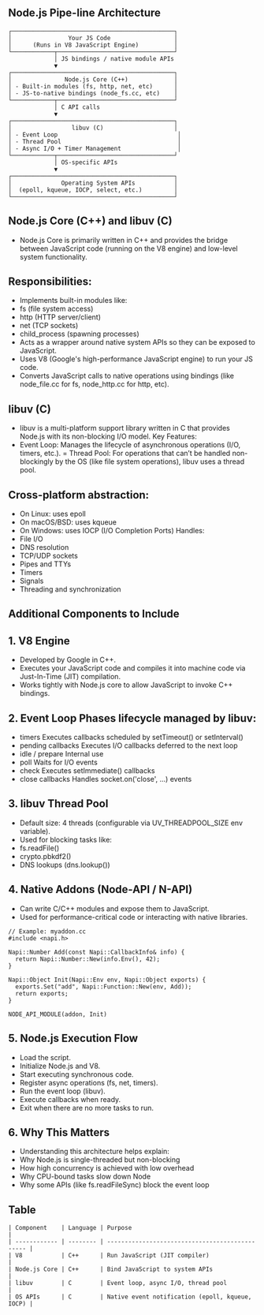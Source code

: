## Node.js  Pipe-line Architecture
```
┌──────────────────────────────────────────────┐
│                Your JS Code                  │
│      (Runs in V8 JavaScript Engine)          │
└────────────┬─────────────────────────────────┘
             │ JS bindings / native module APIs
             ▼
┌──────────────────────────────────────────────┐
│               Node.js Core (C++)             │
│ - Built-in modules (fs, http, net, etc)      │
│ - JS-to-native bindings (node_fs.cc, etc)    │
└────────────┬─────────────────────────────────┘
             │ C API calls
             ▼
┌──────────────────────────────────────────────┐
│                 libuv (C)                    │
│ - Event Loop                                  │
│ - Thread Pool                                 │
│ - Async I/O + Timer Management                │
└────────────┬─────────────────────────────────┘
             │ OS-specific APIs
             ▼
┌──────────────────────────────────────────────┐
│              Operating System APIs           │
│  (epoll, kqueue, IOCP, select, etc.)         │
└──────────────────────────────────────────────┘
```
## Node.js Core (C++) and libuv (C) 
 - Node.js Core is primarily written in C++ and provides the bridge between JavaScript code (running on the V8 engine) and low-level system functionality.
## Responsibilities:
 - Implements built-in modules like:
 - fs (file system access)
 - http (HTTP server/client)
 - net (TCP sockets)
 - child_process (spawning processes)
 - Acts as a wrapper around native system APIs so they can be exposed to JavaScript.
 - Uses V8 (Google's high-performance JavaScript engine) to run your JS code.
 - Converts JavaScript calls to native operations using bindings (like node_file.cc for fs, node_http.cc for http, etc).
## libuv (C)
 - libuv is a multi-platform support library written in C that provides Node.js with its non-blocking I/O model.
Key Features:
 - Event Loop: Manages the lifecycle of asynchronous operations (I/O, timers, etc.).
 = Thread Pool: For operations that can’t be handled non-blockingly by the OS (like file system operations), libuv uses a thread pool.
## Cross-platform abstraction:
 - On Linux: uses epoll
 - On macOS/BSD: uses kqueue
 - On Windows: uses IOCP (I/O Completion Ports)
Handles:
 - File I/O
 - DNS resolution
 - TCP/UDP sockets
 - Pipes and TTYs
 - Timers
- Signals
- Threading and synchronization
## Additional Components to Include
 ## 1. V8 Engine
 - Developed by Google in C++.
 - Executes your JavaScript code and compiles it into machine code via Just-In-Time (JIT) compilation.
 - Works tightly with Node.js core to allow JavaScript to invoke C++ bindings.

 ## 2. Event Loop Phases lifecycle managed by libuv:
 - timers	Executes callbacks scheduled by setTimeout() or setInterval()
 - pending callbacks	Executes I/O callbacks deferred to the next loop
 - idle / prepare	Internal use
 - poll	Waits for I/O events
 - check	Executes setImmediate() callbacks
 - close callbacks	Handles socket.on('close', ...) events

 ## 3. libuv Thread Pool
 - Default size: 4 threads (configurable via UV_THREADPOOL_SIZE env variable).
 - Used for blocking tasks like:
 - fs.readFile()
 - crypto.pbkdf2()
 - DNS lookups (dns.lookup())

 ## 4. Native Addons (Node-API / N-API)
 - Can write C/C++ modules and expose them to JavaScript.
 - Used for performance-critical code or interacting with native libraries.
  ```
  // Example: myaddon.cc
  #include <napi.h>
  
  Napi::Number Add(const Napi::CallbackInfo& info) {
    return Napi::Number::New(info.Env(), 42);
  }
  
  Napi::Object Init(Napi::Env env, Napi::Object exports) {
    exports.Set("add", Napi::Function::New(env, Add));
    return exports;
  }
  
  NODE_API_MODULE(addon, Init)
  
  ```
 ## 5. Node.js Execution Flow
 - Load the script.
 - Initialize Node.js and V8.
 - Start executing synchronous code.
 - Register async operations (fs, net, timers).
 - Run the event loop (libuv).
 - Execute callbacks when ready.
 - Exit when there are no more tasks to run.

 ## 6. Why This Matters
 - Understanding this architecture helps explain:
 - Why Node.js is single-threaded but non-blocking
 - How high concurrency is achieved with low overhead
 - Why CPU-bound tasks slow down Node
 - Why some APIs (like fs.readFileSync) block the event loop
 ##  Table
  ```
  | Component    | Language | Purpose                                         |
  | ------------ | -------- | ----------------------------------------------- |
  | V8           | C++      | Run JavaScript (JIT compiler)                   |
  | Node.js Core | C++      | Bind JavaScript to system APIs                  |
  | libuv        | C        | Event loop, async I/O, thread pool              |
  | OS APIs      | C        | Native event notification (epoll, kqueue, IOCP) |
  ```   
